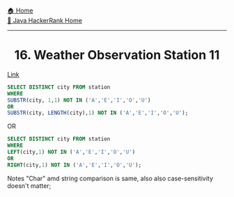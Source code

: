 [🏠 Home](../../../../README.md) <br/>
[🍵 Java HackerRank Home](../Java-HackerRank.md)

<hr/>

<h1 style="text-align: center">16. Weather Observation Station 11</h1>

[Link](https://www.hackerrank.com/challenges/weather-observation-station-11/problem)

```sql
SELECT DISTINCT city FROM station 
WHERE 
SUBSTR(city, 1,1) NOT IN ('A','E','I','O','U')
OR
SUBSTR(city, LENGTH(city),1) NOT IN ('A','E','I','O','U');
```

OR

```sql
SELECT DISTINCT city FROM station 
WHERE 
LEFT(city,1) NOT IN ('A','E','I','O','U')
OR
RIGHT(city,1) NOT IN ('A','E','I','O','U');
```

Notes "Char" amd string comparison is same, also also case-sensitivity doesn't matter;
